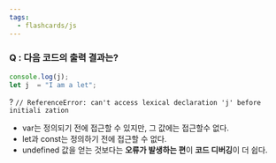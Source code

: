 ```yaml
---
tags:
  - flashcards/js
---
```

### Q : 다음 코드의 출력 결과는?
```js
console.log(j);
let j  = "I am a let";
```
?
`// ReferenceError: can't access lexical declaration 'j' before initiali zation`
- var는 정의되기 전에 접근할 수 있지만,  그 값에는 접근할수 없다.
- let과 const는 정의하기 전에 접근할 수 없다. 
- undefined 값을 얻는 것보다는 **오류가 발생하는 편**이 **코드 디버깅**이 더 쉽다.
